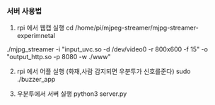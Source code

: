 ### 서버 사용법
1. rpi 에서 웹캡 실행
cd /home/pi/mjpeg-streamer/mjpg-streamer-experimnetal

./mjpg_streamer -i "input_uvc.so -d /dev/video0 -r 800x600 -f 15" -o "output_http.so -p 8080 -w ./www"

2. rpi 에서 어플 실행 (화재,사람 감지되면 우분투가 신호를준다)
sudo ./buzzer_app

3. 우분투에서 서버 실행
python3 server.py
